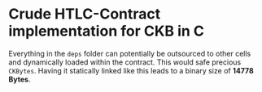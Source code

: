 # Crude HTLC-Contract implementation for CKB in C

Everything in the `deps` folder can potentially be outsourced to other cells and dynamically loaded within the contract.
This would safe precious `CKBytes`. Having it statically linked like this leads to a binary size of **14778 Bytes**.